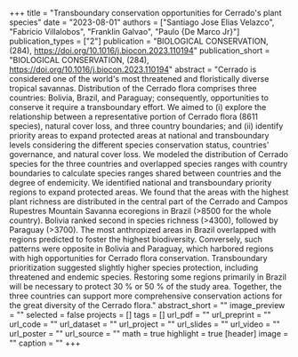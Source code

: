 +++
title = "Transboundary conservation opportunities for Cerrado's plant species"
date = "2023-08-01"
authors = ["Santiago Jose Elias Velazco", "Fabricio Villalobos", "Franklin Galvao", "Paulo {De Marco Jr}"]
publication_types = ["2"]
publication = "BIOLOGICAL CONSERVATION, (284), https://doi.org/10.1016/j.biocon.2023.110194"
publication_short = "BIOLOGICAL CONSERVATION, (284), https://doi.org/10.1016/j.biocon.2023.110194"
abstract = "Cerrado is considered one of the world's most threatened and floristically diverse tropical savannas. Distribution of the Cerrado flora comprises three countries: Bolivia, Brazil, and Paraguay; consequently, opportunities to conserve it require a transboundary effort. We aimed to (i) explore the relationship between a representative portion of Cerrado flora (8611 species), natural cover loss, and three country boundaries; and (ii) identify priority areas to expand protected areas at national and transboundary levels considering the different species conservation status, countries' governance, and natural cover loss. We modeled the distribution of Cerrado species for the three countries and overlapped species ranges with country boundaries to calculate species ranges shared between countries and the degree of endemicity. We identified national and transboundary priority regions to expand protected areas. We found that the areas with the highest plant richness are distributed in the central part of the Cerrado and Campos Rupestres Mountain Savanna ecoregions in Brazil (>8500 for the whole country). Bolivia ranked second in species richness (>4300), followed by Paraguay (>3700). The most anthropized areas in Brazil overlapped with regions predicted to foster the highest biodiversity. Conversely, such patterns were opposite in Bolivia and Paraguay, which harbored regions with high opportunities for Cerrado flora conservation. Transboundary prioritization suggested slightly higher species protection, including threatened and endemic species. Restoring some regions primarily in Brazil will be necessary to protect 30 \% or 50 \% of the study area. Together, the three countries can support more comprehensive conservation actions for the great diversity of the Cerrado flora."
abstract_short = ""
image_preview = ""
selected = false
projects = []
tags = []
url_pdf = ""
url_preprint = ""
url_code = ""
url_dataset = ""
url_project = ""
url_slides = ""
url_video = ""
url_poster = ""
url_source = ""
math = true
highlight = true
[header]
image = ""
caption = ""
+++
